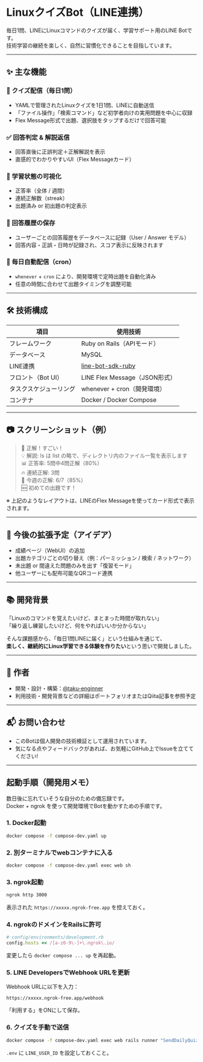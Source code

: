 # LinuxクイズBot（LINE連携）

毎日1問、LINEにLinuxコマンドのクイズが届く、学習サポート用のLINE Botです。  
技術学習の継続を楽しく、自然に習慣化できることを目指しています。

---

## ✨ 主な機能

### 📮 クイズ配信（毎日1問）

- YAMLで管理されたLinuxクイズを1日1問、LINEに自動送信
- 「ファイル操作」「検索コマンド」など初学者向けの実用問題を中心に収録
- Flex Message形式で出題、選択肢をタップするだけで回答可能

### ✅ 回答判定 & 解説返信

- 回答直後に正誤判定＋正解解説を表示
- 直感的でわかりやすいUI（Flex Messageカード）

### 🧠 学習状態の可視化

- 正答率（全体 / 週間）
- 連続正解数（streak）
- 出題済み or 初出題の判定表示

### 💾 回答履歴の保存

- ユーザーごとの回答履歴をデータベースに記録（User / Answer モデル）
- 回答内容・正誤・日時が記録され、スコア表示に反映されます

### 🔁 毎日自動配信（cron）

- `whenever` + `cron` により、開発環境で定時出題を自動化済み
- 任意の時間に合わせて出題タイミングを調整可能

---

## 🛠️ 技術構成

| 項目                   | 使用技術                         |
|------------------------|----------------------------------|
| フレームワーク         | Ruby on Rails（APIモード）       |
| データベース           | MySQL                            |
| LINE連携               | [line-bot-sdk-ruby](https://github.com/line/line-bot-sdk-ruby) |
| フロント（Bot UI）     | LINE Flex Message（JSON形式）   |
| タスクスケジューリング | whenever + cron（開発環境）     |
| コンテナ               | Docker / Docker Compose          |

---

## 📷 スクリーンショット（例）

> 🎯 正解！すごい！  
> 💡 解説: ls は list の略で、ディレクトリ内のファイル一覧を表示します  
> 📊 正答率: 5問中4問正解（80%）  
> 🔥 連続正解: 3問  
> 📅 今週の正解: 6/7（85%）  
> 🆕 初めての出題です！

※ 上記のようなレイアウトは、LINEのFlex Messageを使ってカード形式で表示されます。

---

## 🚀 今後の拡張予定（アイデア）

- 成績ページ（WebUI）の追加
- 出題カテゴリごとの切り替え（例：パーミッション / 検索 / ネットワーク）
- 未出題 or 間違えた問題のみを出す「復習モード」
- 他ユーザーにも配布可能なQRコード連携

---

## 📚 開発背景

「Linuxのコマンドを覚えたいけど、まとまった時間が取れない」  
「繰り返し練習したいけど、何をやればいいか分からない」

そんな課題感から、「毎日1問LINEに届く」という仕組みを通じて、  
**楽しく、継続的にLinux学習できる体験を作りたい**という思いで開発しました。

---

## 👤 作者

- 開発・設計・構築：[@taku-enginner](https://github.com/taku-enginner)
- 利用技術・開発背景などの詳細はポートフォリオまたはQiita記事を参照予定

---

## 📬 お問い合わせ
- このBotは個人開発の技術検証として運用されています。  
- 気になる点やフィードバックがあれば、お気軽にGitHub上でIssueを立ててください!
---

## 起動手順（開発用メモ）

数日後に忘れていそうな自分のための備忘録です。  
Docker + ngrok を使って開発環境でBotを動かすための手順です。

### 1. Docker起動

```bash
docker compose -f compose-dev.yaml up
```

### 2. 別ターミナルでwebコンテナに入る

```bash
docker compose -f compose-dev.yaml exec web sh
```

### 3. ngrok起動

```bash
ngrok http 3000
```

表示された `https://xxxxx.ngrok-free.app` を控えておく。

### 4. ngrokのドメインをRailsに許可

```ruby
# config/environments/development.rb
config.hosts << /[a-z0-9\-]+\.ngrok\.io/
```

変更したら `docker compose ... up` を再起動。

### 5. LINE DevelopersでWebhook URLを更新

Webhook URLに以下を入力：

```
https://xxxxx.ngrok-free.app/webhook
```

「利用する」をONにして保存。

### 6. クイズを手動で送信

```bash
docker compose -f compose-dev.yaml exec web rails runner "SendDailyQuiz.run"
```

`.env` に `LINE_USER_ID` を設定しておくこと。
```
